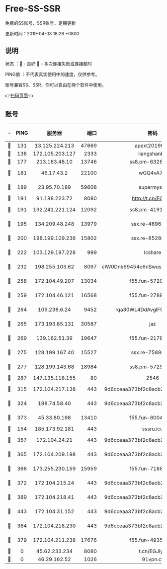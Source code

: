 # Free-SS-SSR

免费的SS账号、SSR账号，定期更新

更新时间：2019-04-03 18:28 +0800

## 说明

状态     ：🙂 - 良好 🙁 - 多次连接失败或连接超时

PING值   ：不代表真实使用中的速度，仅供参考。

账号兼容SS、SSR，你可以自由在两个软件中使用。

👉[扫码页面](https://liesauer.github.io/Free-SS-SSR/)👈

## 账号

|-|PING|服务器|端口|密码|加密方式|区域|
|:----:|:----:|:-----:|-----:|:----:|:----:|:----:|
|🙂|131|13.125.224.213|47669|apext2019001|chacha20|KR|
|🙂|138|172.105.203.127|2333|liangshanbo|chacha20|JP|
|🙂|177|213.183.48.10|13746|ss8.pm-63283999|rc4-md5|RU|
|🙂|181|46.17.43.2|22100|wGQ4vA7D|aes-256-gcm|RU|
|🙂|189|23.95.70.189|59608|supermyssr|chacha20-ietf|US|
|🙂|191|91.188.223.72|8080|http://t.cn/EGJIyrl|rc4-md5|RU|
|🙂|191|192.241.221.124|12092|ss8.pm-41911201|aes-256-cfb|US|
|🙂|195|134.209.48.248|13979|ssx.re-46961162|aes-256-cfb|US|
|🙂|200|198.199.109.236|15802|ssx.re-85280053|aes-256-cfb|US|
|🙂|222|103.129.197.228|999|lcshare|aes-256-cfb|US|
|🙂|232|198.255.103.62|8097|eIW0Dnk69454e6nSwuspv9DmS201tQ0D|aes-256-cfb|US|
|🙂|258|172.104.49.207|13034|f55.fun-57205001|aes-256-cfb|SG|
|🙂|259|172.104.46.121|16568|f55.fun-27893685|aes-256-cfb|SG|
|🙂|264|109.238.6.24|9452|rqa30WL4DdAvgIFG6Fs3znzTa|aes-256-cfb|FR|
|🙂|265|173.193.85.131|30587|jaz|aes-256-cfb|US|
|🙂|269|139.162.51.39|19647|f55.fun-21784781|aes-256-cfb|SG|
|🙂|275|128.199.167.40|15527|ssx.re-75886099|aes-256-cfb|SG|
|🙂|277|128.199.143.68|18984|ss8.pm-57296446|aes-256-cfb|SG|
|🙂|287|147.135.118.155|80|2546|chacha20|US|
|🙂|315|172.104.217.138|443|9d6cceaa373bf2c8acb22e60b6a58be6|aes-256-cfb|US|
|🙂|324|198.74.58.40|443|9d6cceaa373bf2c8acb22e60b6a58be6|aes-256-cfb|US|
|🙂|373|45.33.80.198|13410|f55.fun-80042240|aes-256-cfb|US|
|🙂|154|185.173.92.181|443|sssru.icu|rc4-md5|RU|
|🙂|357|172.104.24.21|443|9d6cceaa373bf2c8acb22e60b6a58be6|aes-256-cfb|US|
|🙂|365|172.104.209.198|443|9d6cceaa373bf2c8acb22e60b6a58be6|aes-256-cfb|US|
|🙂|366|173.255.230.159|15959|f55.fun-71881782|aes-256-cfb|US|
|🙂|372|172.104.215.24|443|9d6cceaa373bf2c8acb22e60b6a58be6|aes-256-cfb|US|
|🙂|389|172.104.218.41|443|9d6cceaa373bf2c8acb22e60b6a58be6|aes-256-cfb|US|
|🙂|443|172.104.31.152|443|9d6cceaa373bf2c8acb22e60b6a58be6|aes-256-cfb|US|
|🙁|364|172.104.218.230|443|9d6cceaa373bf2c8acb22e60b6a58be6|aes-256-cfb|US|
|🙁|379|172.104.211.238|17676|f55.fun-49358737|aes-256-cfb|US|
|🙁|0|45.62.233.234|8080|t.cn/EGJIyrl|rc4-md5|CA|
|🙁|0|46.29.162.52|1026|91vpn.cf|rc4-md5|RU|
